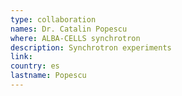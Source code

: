 ```yaml
---
type: collaboration
names: Dr. Catalin Popescu
where: ALBA-CELLS synchrotron
description: Synchrotron experiments
link: 
country: es
lastname: Popescu
---
```

